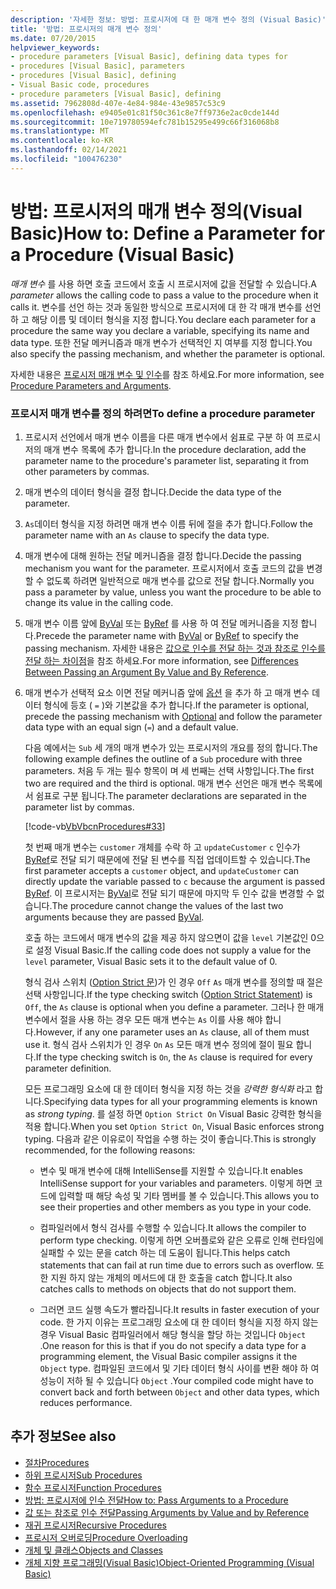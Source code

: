 ```yaml
---
description: '자세한 정보: 방법: 프로시저에 대 한 매개 변수 정의 (Visual Basic)'
title: '방법: 프로시저의 매개 변수 정의'
ms.date: 07/20/2015
helpviewer_keywords:
- procedure parameters [Visual Basic], defining data types for
- procedures [Visual Basic], parameters
- procedures [Visual Basic], defining
- Visual Basic code, procedures
- procedure parameters [Visual Basic], defining
ms.assetid: 7962808d-407e-4e84-984e-43e9857c53c9
ms.openlocfilehash: e9405e01c81f50c361c8e7ff9736e2ac0cde144d
ms.sourcegitcommit: 10e719780594efc781b15295e499c66f316068b8
ms.translationtype: MT
ms.contentlocale: ko-KR
ms.lasthandoff: 02/14/2021
ms.locfileid: "100476230"
---
```

# <a name="how-to-define-a-parameter-for-a-procedure-visual-basic"></a><span data-ttu-id="d3a07-103">방법: 프로시저의 매개 변수 정의(Visual Basic)</span><span class="sxs-lookup"><span data-stu-id="d3a07-103">How to: Define a Parameter for a Procedure (Visual Basic)</span></span>

<span data-ttu-id="d3a07-104">*매개 변수* 를 사용 하면 호출 코드에서 호출 시 프로시저에 값을 전달할 수 있습니다.</span><span class="sxs-lookup"><span data-stu-id="d3a07-104">A *parameter* allows the calling code to pass a value to the procedure when it calls it.</span></span> <span data-ttu-id="d3a07-105">변수를 선언 하는 것과 동일한 방식으로 프로시저에 대 한 각 매개 변수를 선언 하 고 해당 이름 및 데이터 형식을 지정 합니다.</span><span class="sxs-lookup"><span data-stu-id="d3a07-105">You declare each parameter for a procedure the same way you declare a variable, specifying its name and data type.</span></span> <span data-ttu-id="d3a07-106">또한 전달 메커니즘과 매개 변수가 선택적인 지 여부를 지정 합니다.</span><span class="sxs-lookup"><span data-stu-id="d3a07-106">You also specify the passing mechanism, and whether the parameter is optional.</span></span>  
  
 <span data-ttu-id="d3a07-107">자세한 내용은 [프로시저 매개 변수 및 인수](./procedure-parameters-and-arguments.md)를 참조 하세요.</span><span class="sxs-lookup"><span data-stu-id="d3a07-107">For more information, see [Procedure Parameters and Arguments](./procedure-parameters-and-arguments.md).</span></span>  
  
### <a name="to-define-a-procedure-parameter"></a><span data-ttu-id="d3a07-108">프로시저 매개 변수를 정의 하려면</span><span class="sxs-lookup"><span data-stu-id="d3a07-108">To define a procedure parameter</span></span>  
  
1. <span data-ttu-id="d3a07-109">프로시저 선언에서 매개 변수 이름을 다른 매개 변수에서 쉼표로 구분 하 여 프로시저의 매개 변수 목록에 추가 합니다.</span><span class="sxs-lookup"><span data-stu-id="d3a07-109">In the procedure declaration, add the parameter name to the procedure's parameter list, separating it from other parameters by commas.</span></span>  
  
2. <span data-ttu-id="d3a07-110">매개 변수의 데이터 형식을 결정 합니다.</span><span class="sxs-lookup"><span data-stu-id="d3a07-110">Decide the data type of the parameter.</span></span>  
  
3. <span data-ttu-id="d3a07-111">`As`데이터 형식을 지정 하려면 매개 변수 이름 뒤에 절을 추가 합니다.</span><span class="sxs-lookup"><span data-stu-id="d3a07-111">Follow the parameter name with an `As` clause to specify the data type.</span></span>  
  
4. <span data-ttu-id="d3a07-112">매개 변수에 대해 원하는 전달 메커니즘을 결정 합니다.</span><span class="sxs-lookup"><span data-stu-id="d3a07-112">Decide the passing mechanism you want for the parameter.</span></span> <span data-ttu-id="d3a07-113">프로시저에서 호출 코드의 값을 변경할 수 없도록 하려면 일반적으로 매개 변수를 값으로 전달 합니다.</span><span class="sxs-lookup"><span data-stu-id="d3a07-113">Normally you pass a parameter by value, unless you want the procedure to be able to change its value in the calling code.</span></span>  
  
5. <span data-ttu-id="d3a07-114">매개 변수 이름 앞에 [ByVal](../../../language-reference/modifiers/byval.md) 또는 [ByRef](../../../language-reference/modifiers/byref.md) 를 사용 하 여 전달 메커니즘을 지정 합니다.</span><span class="sxs-lookup"><span data-stu-id="d3a07-114">Precede the parameter name with [ByVal](../../../language-reference/modifiers/byval.md) or [ByRef](../../../language-reference/modifiers/byref.md) to specify the passing mechanism.</span></span> <span data-ttu-id="d3a07-115">자세한 내용은 [값으로 인수를 전달 하는 것과 참조로 인수를 전달 하는 차이점](./differences-between-passing-an-argument-by-value-and-by-reference.md)을 참조 하세요.</span><span class="sxs-lookup"><span data-stu-id="d3a07-115">For more information, see [Differences Between Passing an Argument By Value and By Reference](./differences-between-passing-an-argument-by-value-and-by-reference.md).</span></span>  
  
6. <span data-ttu-id="d3a07-116">매개 변수가 선택적 요소 이면 전달 메커니즘 앞에 [옵션](../../../language-reference/modifiers/optional.md) 을 추가 하 고 매개 변수 데이터 형식에 등호 ( `=` )와 기본값을 추가 합니다.</span><span class="sxs-lookup"><span data-stu-id="d3a07-116">If the parameter is optional, precede the passing mechanism with [Optional](../../../language-reference/modifiers/optional.md) and follow the parameter data type with an equal sign (`=`) and a default value.</span></span>  
  
     <span data-ttu-id="d3a07-117">다음 예에서는 `Sub` 세 개의 매개 변수가 있는 프로시저의 개요를 정의 합니다.</span><span class="sxs-lookup"><span data-stu-id="d3a07-117">The following example defines the outline of a `Sub` procedure with three parameters.</span></span> <span data-ttu-id="d3a07-118">처음 두 개는 필수 항목이 며 세 번째는 선택 사항입니다.</span><span class="sxs-lookup"><span data-stu-id="d3a07-118">The first two are required and the third is optional.</span></span> <span data-ttu-id="d3a07-119">매개 변수 선언은 매개 변수 목록에서 쉼표로 구분 됩니다.</span><span class="sxs-lookup"><span data-stu-id="d3a07-119">The parameter declarations are separated in the parameter list by commas.</span></span>  
  
     [!code-vb[VbVbcnProcedures#33](~/samples/snippets/visualbasic/VS_Snippets_VBCSharp/VbVbcnProcedures/VB/Class1.vb#33)]  
  
     <span data-ttu-id="d3a07-120">첫 번째 매개 변수는 `customer` 개체를 수락 하 고 `updateCustomer` `c` 인수가 [ByRef](../../../language-reference/modifiers/byref.md)로 전달 되기 때문에에 전달 된 변수를 직접 업데이트할 수 있습니다.</span><span class="sxs-lookup"><span data-stu-id="d3a07-120">The first parameter accepts a `customer` object, and `updateCustomer` can directly update the variable passed to `c` because the argument is passed [ByRef](../../../language-reference/modifiers/byref.md).</span></span> <span data-ttu-id="d3a07-121">이 프로시저는 [ByVal](../../../language-reference/modifiers/byval.md)로 전달 되기 때문에 마지막 두 인수 값을 변경할 수 없습니다.</span><span class="sxs-lookup"><span data-stu-id="d3a07-121">The procedure cannot change the values of the last two arguments because they are passed [ByVal](../../../language-reference/modifiers/byval.md).</span></span>  
  
     <span data-ttu-id="d3a07-122">호출 하는 코드에서 매개 변수의 값을 제공 하지 않으면이 값을 `level` 기본값인 0으로 설정 Visual Basic.</span><span class="sxs-lookup"><span data-stu-id="d3a07-122">If the calling code does not supply a value for the `level` parameter, Visual Basic sets it to the default value of 0.</span></span>  
  
     <span data-ttu-id="d3a07-123">형식 검사 스위치 ([Option Strict 문](../../../language-reference/statements/option-strict-statement.md))가 인 경우 `Off` `As` 매개 변수를 정의할 때 절은 선택 사항입니다.</span><span class="sxs-lookup"><span data-stu-id="d3a07-123">If the type checking switch ([Option Strict Statement](../../../language-reference/statements/option-strict-statement.md)) is `Off`, the `As` clause is optional when you define a parameter.</span></span> <span data-ttu-id="d3a07-124">그러나 한 매개 변수에서 절을 사용 하는 경우 모든 매개 변수는 `As` 이를 사용 해야 합니다.</span><span class="sxs-lookup"><span data-stu-id="d3a07-124">However, if any one parameter uses an `As` clause, all of them must use it.</span></span> <span data-ttu-id="d3a07-125">형식 검사 스위치가 인 경우 `On` `As` 모든 매개 변수 정의에 절이 필요 합니다.</span><span class="sxs-lookup"><span data-stu-id="d3a07-125">If the type checking switch is `On`, the `As` clause is required for every parameter definition.</span></span>  
  
     <span data-ttu-id="d3a07-126">모든 프로그래밍 요소에 대 한 데이터 형식을 지정 하는 것을 *강력한 형식화* 라고 합니다.</span><span class="sxs-lookup"><span data-stu-id="d3a07-126">Specifying data types for all your programming elements is known as *strong typing*.</span></span> <span data-ttu-id="d3a07-127">를 설정 하면 `Option Strict On` Visual Basic 강력한 형식을 적용 합니다.</span><span class="sxs-lookup"><span data-stu-id="d3a07-127">When you set `Option Strict On`, Visual Basic enforces strong typing.</span></span> <span data-ttu-id="d3a07-128">다음과 같은 이유로이 작업을 수행 하는 것이 좋습니다.</span><span class="sxs-lookup"><span data-stu-id="d3a07-128">This is strongly recommended, for the following reasons:</span></span>  
  
    - <span data-ttu-id="d3a07-129">변수 및 매개 변수에 대해 IntelliSense를 지원할 수 있습니다.</span><span class="sxs-lookup"><span data-stu-id="d3a07-129">It enables IntelliSense support for your variables and parameters.</span></span> <span data-ttu-id="d3a07-130">이렇게 하면 코드에 입력할 때 해당 속성 및 기타 멤버를 볼 수 있습니다.</span><span class="sxs-lookup"><span data-stu-id="d3a07-130">This allows you to see their properties and other members as you type in your code.</span></span>  
  
    - <span data-ttu-id="d3a07-131">컴파일러에서 형식 검사를 수행할 수 있습니다.</span><span class="sxs-lookup"><span data-stu-id="d3a07-131">It allows the compiler to perform type checking.</span></span> <span data-ttu-id="d3a07-132">이렇게 하면 오버플로와 같은 오류로 인해 런타임에 실패할 수 있는 문을 catch 하는 데 도움이 됩니다.</span><span class="sxs-lookup"><span data-stu-id="d3a07-132">This helps catch statements that can fail at run time due to errors such as overflow.</span></span> <span data-ttu-id="d3a07-133">또한 지원 하지 않는 개체의 메서드에 대 한 호출을 catch 합니다.</span><span class="sxs-lookup"><span data-stu-id="d3a07-133">It also catches calls to methods on objects that do not support them.</span></span>  
  
    - <span data-ttu-id="d3a07-134">그러면 코드 실행 속도가 빨라집니다.</span><span class="sxs-lookup"><span data-stu-id="d3a07-134">It results in faster execution of your code.</span></span> <span data-ttu-id="d3a07-135">한 가지 이유는 프로그래밍 요소에 대 한 데이터 형식을 지정 하지 않는 경우 Visual Basic 컴파일러에서 해당 형식을 할당 하는 것입니다 `Object` .</span><span class="sxs-lookup"><span data-stu-id="d3a07-135">One reason for this is that if you do not specify a data type for a programming element, the Visual Basic compiler assigns it the `Object` type.</span></span> <span data-ttu-id="d3a07-136">컴파일된 코드에서 및 기타 데이터 형식 사이를 변환 해야 하 여 성능이 저하 될 수 있습니다 `Object` .</span><span class="sxs-lookup"><span data-stu-id="d3a07-136">Your compiled code might have to convert back and forth between `Object` and other data types, which reduces performance.</span></span>  
  
## <a name="see-also"></a><span data-ttu-id="d3a07-137">추가 정보</span><span class="sxs-lookup"><span data-stu-id="d3a07-137">See also</span></span>

- [<span data-ttu-id="d3a07-138">절차</span><span class="sxs-lookup"><span data-stu-id="d3a07-138">Procedures</span></span>](./index.md)
- [<span data-ttu-id="d3a07-139">하위 프로시저</span><span class="sxs-lookup"><span data-stu-id="d3a07-139">Sub Procedures</span></span>](./sub-procedures.md)
- [<span data-ttu-id="d3a07-140">함수 프로시저</span><span class="sxs-lookup"><span data-stu-id="d3a07-140">Function Procedures</span></span>](./function-procedures.md)
- [<span data-ttu-id="d3a07-141">방법: 프로시저에 인수 전달</span><span class="sxs-lookup"><span data-stu-id="d3a07-141">How to: Pass Arguments to a Procedure</span></span>](./how-to-pass-arguments-to-a-procedure.md)
- [<span data-ttu-id="d3a07-142">값 또는 참조로 인수 전달</span><span class="sxs-lookup"><span data-stu-id="d3a07-142">Passing Arguments by Value and by Reference</span></span>](./passing-arguments-by-value-and-by-reference.md)
- [<span data-ttu-id="d3a07-143">재귀 프로시저</span><span class="sxs-lookup"><span data-stu-id="d3a07-143">Recursive Procedures</span></span>](./recursive-procedures.md)
- [<span data-ttu-id="d3a07-144">프로시저 오버로딩</span><span class="sxs-lookup"><span data-stu-id="d3a07-144">Procedure Overloading</span></span>](./procedure-overloading.md)
- [<span data-ttu-id="d3a07-145">개체 및 클래스</span><span class="sxs-lookup"><span data-stu-id="d3a07-145">Objects and Classes</span></span>](../objects-and-classes/index.md)
- [<span data-ttu-id="d3a07-146">개체 지향 프로그래밍(Visual Basic)</span><span class="sxs-lookup"><span data-stu-id="d3a07-146">Object-Oriented Programming (Visual Basic)</span></span>](../../concepts/object-oriented-programming.md)

